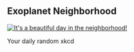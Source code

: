 ## Exoplanet Neighborhood
[![It's a beautiful day in the neighborhood!](https://imgs.xkcd.com/comics/exoplanet_neighborhood.png)](https://xkcd.com/1298/ "It's a beautiful day in the neighborhood!")

Your daily random xkcd
